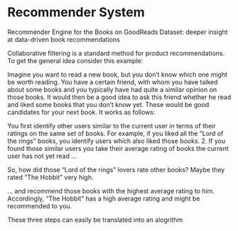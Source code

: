 # Recommender System
Recommender Engine for the Books on GoodReads Dataset: deeper insight at data-driven book recommendations

Collaborative filtering is a standard method for product recommendations. To get the general idea consider this example:

Imagine you want to read a new book, but you don’t know which one might be worth reading. You have a certain friend, with whom you have talked about some books and you typically have had quite a similar opinion on those books. It would then be a good idea to ask this friend whether he read and liked some books that you don’t know yet. These would be good candidates for your next book.
 It works as follows:

You first identify other users similar to the current user in terms of their ratings on the same set of books.
For example, if you liked all the “Lord of the rings” books, you identify users which also liked those books.
2. If you found those similar users you take their average rating of books the current user has not yet read …

So, how did those “Lord of the rings” lovers rate other books? Maybe they rated “The Hobbit” very high.

… and recommend those books with the highest average rating to him.
Accordingly, “The Hobbit” has a high average rating and might be recommended to you.

These three steps can easily be translated into an alogrithm
